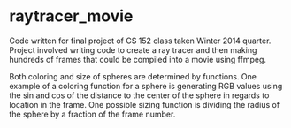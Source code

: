 raytracer_movie
===============
Code written for final project of CS 152 class taken Winter 2014 quarter. Project involved writing code to create a ray tracer and then making hundreds of frames that could be compiled into a movie using ffmpeg.

Both coloring and size of spheres are determined by functions. One example of a coloring function for a sphere is generating RGB values using the sin and cos of the distance to the center of the sphere in regards to location in the frame. One possible sizing function is dividing the radius of the sphere by a fraction of the frame number.

